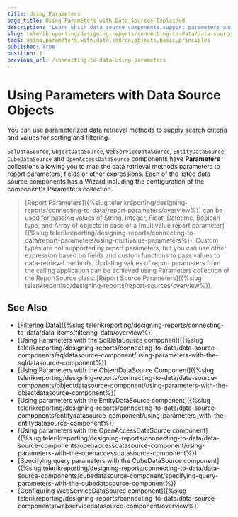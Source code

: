 ```yaml
---
title: Using Parameters
page_title: Using Parameters with Data Sources Explained
description: "Learn which data source components support parameters and the basic principles of using parameters with Data Source objects in Telerik Reporting."
slug: telerikreporting/designing-reports/connecting-to-data/data-source-components/using-parameters-with-data-source-objects
tags: using,parameters,with,data,source,objects,basic,principles
published: True
position: 1
previous_url: /connecting-to-data-using-parameters
---
```


# Using Parameters with Data Source Objects

You can use parameterized data retrieval methods to supply search criteria and values for sorting and filtering.

`SqlDataSource`, `ObjectDataSource`, `WebServiceDataSource`, `EntityDataSource`, `CubeDataSource` and `OpenAccessDataSource` components have __Parameters__ collections allowing you to map the data retrieval methods parameters to report parameters, fields or other expressions. Each of the listed data source components has a Wizard including the configuration of the component's Parameters collection.

> [Report Parameters]({%slug telerikreporting/designing-reports/connecting-to-data/report-parameters/overview%}) can be used for passing values of String, Integer, Float, Datetime, Boolean type, and Array of objects in case of a [multivalue report parameter]({%slug telerikreporting/designing-reports/connecting-to-data/report-parameters/using-multivalue-parameters%}). Custom types are not supported by report parameters, but you can use other expression based on fields and custom functions to pass values to data-retrieval methods. Updating values of report parameters from the calling application can be achieved using Parameters collection of the ReportSource class: [Report Source Parameters]({%slug telerikreporting/designing-reports/report-sources/overview%}).

## See Also

* [Filtering Data]({%slug telerikreporting/designing-reports/connecting-to-data/data-items/filtering-data/overview%})
* [Using Parameters with the SqlDataSource component]({%slug telerikreporting/designing-reports/connecting-to-data/data-source-components/sqldatasource-component/using-parameters-with-the-sqldatasource-component%})
* [Using Parameters with the ObjectDataSource Component]({%slug telerikreporting/designing-reports/connecting-to-data/data-source-components/objectdatasource-component/using-parameters-with-the-objectdatasource-component%})
* [Using parameters with the EntityDataSource component]({%slug telerikreporting/designing-reports/connecting-to-data/data-source-components/entitydatasource-component/using-parameters-with-the-entitydatasource-component%})
* [Using parameters with the OpenAccessDataSource component]({%slug telerikreporting/designing-reports/connecting-to-data/data-source-components/openaccessdatasource-component/using-parameters-with-the-openaccessdatasource-component%})
* [Specifying query parameters with the CubeDataSource component]({%slug telerikreporting/designing-reports/connecting-to-data/data-source-components/cubedatasource-component/specifying-query-parameters-with-the-cubedatasource-component%})
* [Configuring WebServiceDataSource component]({%slug telerikreporting/designing-reports/connecting-to-data/data-source-components/webservicedatasource-component/overview%})
